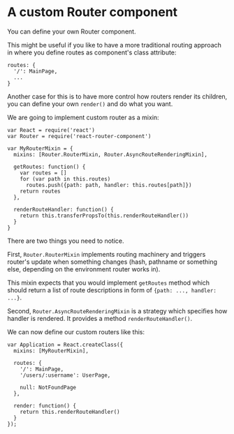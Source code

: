 # A custom Router component

You can define your own Router component.

This might be useful if you like to have a more traditional routing approach in
where you define routes as component's class attribute:

    routes: {
      '/': MainPage,
      ...
    }

Another case for this is to have more control how routers render its children,
you can define your own `render()` and do what you want.

We are going to implement custom router as a mixin:

    var React = require('react')
    var Router = require('react-router-component')

    var MyRouterMixin = {
      mixins: [Router.RouterMixin, Router.AsyncRouteRenderingMixin],

      getRoutes: function() {
        var routes = []
        for (var path in this.routes)
          routes.push({path: path, handler: this.routes[path]})
        return routes
      },

      renderRouteHandler: function() {
        return this.transferPropsTo(this.renderRouteHandler())
      }
    }

There are two things you need to notice.

First, `Router.RouterMixin` implements routing machinery and triggers router's
update when something changes (hash, pathname or something else, depending on
the environment router works in).

This mixin expects that you would implement `getRoutes` method which should
return a list of route descriptions in form of `{path: ..., handler: ...}`.

Second, `Router.AsyncRouteRenderingMixin` is a strategy which specifies how
handler is rendered. It provides a method `renderRouteHandler()`.

We can now define our custom routers like this:

    var Application = React.createClass({
      mixins: [MyRouterMixin],

      routes: {
        '/': MainPage,
        '/users/:username': UserPage,

        null: NotFoundPage
      },

      render: function() {
        return this.renderRouteHandler()
      }
    });
